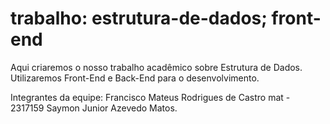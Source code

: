 # trabalho: estrutura-de-dados; front-end
Aqui criaremos o nosso trabalho acadêmico sobre Estrutura de Dados.
Utilizaremos Front-End e Back-End para o desenvolvimento.

Integrantes da equipe:
Francisco Mateus Rodrigues de Castro mat - 2317159
Saymon Junior Azevedo Matos.
